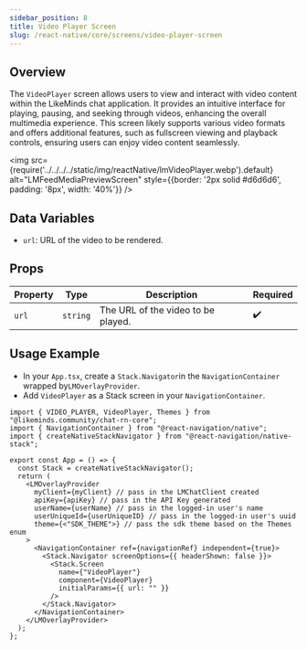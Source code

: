 ```yaml
---
sidebar_position: 8
title: Video Player Screen
slug: /react-native/core/screens/video-player-screen
---
```


## Overview

The `VideoPlayer` screen allows users to view and interact with video content within the LikeMinds chat application. It provides an intuitive interface for playing, pausing, and seeking through videos, enhancing the overall multimedia experience. This screen likely supports various video formats and offers additional features, such as fullscreen viewing and playback controls, ensuring users can enjoy video content seamlessly.

<img
src={require('../../../../static/img/reactNative/lmVideoPlayer.webp').default}
alt="LMFeedMediaPreviewScreen"
style={{border: '2px solid #d6d6d6', padding: '8px', width: '40%'}}
/>

## Data Variables

- `url`: URL of the video to be rendered.

## Props

| Property | Type     | Description                        | Required           |
| -------- | -------- | ---------------------------------- | ------------------ |
| `url`    | `string` | The URL of the video to be played. | :heavy_check_mark: |

## Usage Example

- In your `App.tsx`, create a `Stack.Navigator`in the `NavigationContainer` wrapped by`LMOverlayProvider`.
- Add `VideoPlayer` as a Stack screen in your `NavigationContainer`.

```tsx title="App.tsx"
import { VIDEO_PLAYER, VideoPlayer, Themes } from "@likeminds.community/chat-rn-core";
import { NavigationContainer } from "@react-navigation/native";
import { createNativeStackNavigator } from "@react-navigation/native-stack";

export const App = () => {
  const Stack = createNativeStackNavigator();
  return (
    <LMOverlayProvider
      myClient={myClient} // pass in the LMChatClient created
      apiKey={apiKey} // pass in the API Key generated
      userName={userName} // pass in the logged-in user's name
      userUniqueId={userUniqueID} // pass in the logged-in user's uuid
      theme={<"SDK_THEME">} // pass the sdk theme based on the Themes enum
    >
      <NavigationContainer ref={navigationRef} independent={true}>
        <Stack.Navigator screenOptions={{ headerShown: false }}>
          <Stack.Screen
            name={"VideoPlayer"}
            component={VideoPlayer}
            initialParams={{ url: "" }}
          />
        </Stack.Navigator>
      </NavigationContainer>
    </LMOverlayProvider>
  );
};
```
